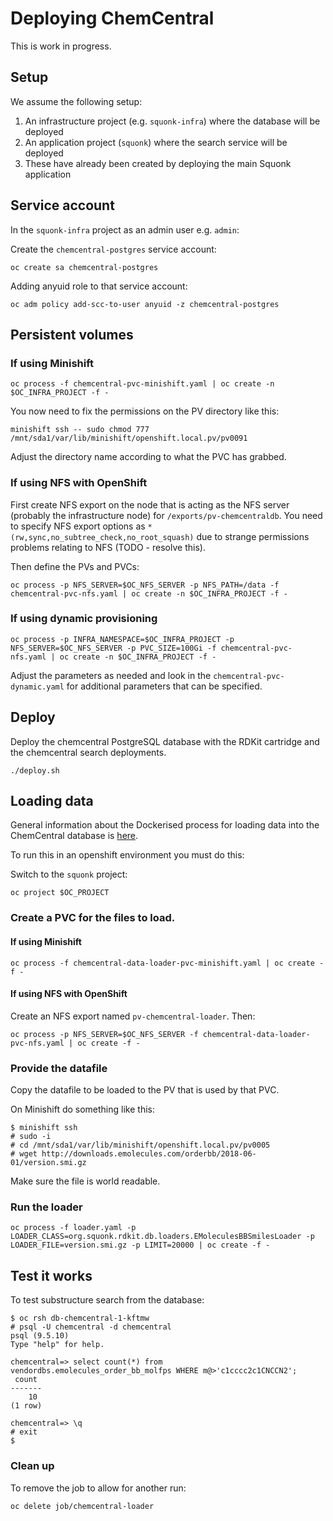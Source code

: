 # Deploying ChemCentral

This is work in progress.

## Setup

We assume the following setup:

1. An infrastructure project (e.g. `squonk-infra`) where the database will be deployed
1. An application project (`squonk`) where the search service will be deployed
1. These have already been created by deploying the main Squonk application


## Service account

In the `squonk-infra` project as an admin user e.g. `admin`:

Create the `chemcentral-postgres` service account:
```
oc create sa chemcentral-postgres
```

Adding anyuid role to that service account:
```
oc adm policy add-scc-to-user anyuid -z chemcentral-postgres
```

## Persistent volumes

### If using Minishift

```
oc process -f chemcentral-pvc-minishift.yaml | oc create -n $OC_INFRA_PROJECT -f -
```

You now need to fix the permissions on the PV directory like this:
```
minishift ssh -- sudo chmod 777 /mnt/sda1/var/lib/minishift/openshift.local.pv/pv0091
```
Adjust the directory name according to what the PVC has grabbed.

### If using NFS with OpenShift

First create NFS export on the node that is acting as the NFS server (probably the infrastructure node)
for `/exports/pv-chemcentraldb`. You need to specify NFS export options as `*(rw,sync,no_subtree_check,no_root_squash)`
due to strange permissions problems relating to NFS (TODO - resolve this).

Then define the PVs and PVCs:

```
oc process -p NFS_SERVER=$OC_NFS_SERVER -p NFS_PATH=/data -f chemcentral-pvc-nfs.yaml | oc create -n $OC_INFRA_PROJECT -f -

```



### If using dynamic provisioning

```
oc process -p INFRA_NAMESPACE=$OC_INFRA_PROJECT -p NFS_SERVER=$OC_NFS_SERVER -p PVC_SIZE=100Gi -f chemcentral-pvc-nfs.yaml | oc create -n $OC_INFRA_PROJECT -f -
```

Adjust the parameters as needed and look in the `chemcentral-pvc-dynamic.yaml` for additional parameters that
can be specified.

## Deploy

Deploy the chemcentral PostgreSQL database with the RDKit cartridge and the chemcentral search deployments.

```
./deploy.sh
```

## Loading data

General information about the Dockerised process for loading data into the ChemCentral database is [here](../../../StructureDatabases.md).

To run this in an openshift environment you must do this:

Switch to the `squonk` project:
```
oc project $OC_PROJECT
```

### Create a PVC for the files to load.

#### If using Minishift

```
oc process -f chemcentral-data-loader-pvc-minishift.yaml | oc create -f -
```


#### If using NFS with OpenShift

Create an NFS export named `pv-chemcentral-loader`. Then:

```
oc process -p NFS_SERVER=$OC_NFS_SERVER -f chemcentral-data-loader-pvc-nfs.yaml | oc create -f -
```

### Provide the datafile

Copy the datafile to be loaded to the PV that is used by that PVC.

On Minishift do something like this:

```
$ minishift ssh
# sudo -i
# cd /mnt/sda1/var/lib/minishift/openshift.local.pv/pv0005
# wget http://downloads.emolecules.com/orderbb/2018-06-01/version.smi.gz
```

Make sure the file is world readable.

### Run the loader

```
oc process -f loader.yaml -p LOADER_CLASS=org.squonk.rdkit.db.loaders.EMoleculesBBSmilesLoader -p LOADER_FILE=version.smi.gz -p LIMIT=20000 | oc create -f -
```

## Test it works

To test substructure search from the database:

```
$ oc rsh db-chemcentral-1-kftmw
# psql -U chemcentral -d chemcentral
psql (9.5.10)
Type "help" for help.

chemcentral=> select count(*) from vendordbs.emolecules_order_bb_molfps WHERE m@>'c1cccc2c1CNCCN2';
 count 
-------
    10
(1 row)

chemcentral=> \q
# exit
$
```

### Clean up

To remove the job to allow for another run:

```
oc delete job/chemcentral-loader
```